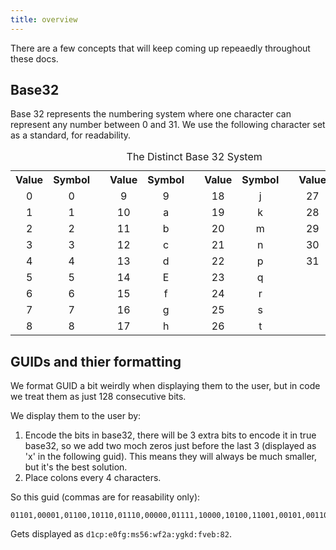 ```yaml
---
title: overview
---
```


<!-- These docs are a more useable form of, and not a substiute for, the [bonfire specification]() -->

There are a few concepts that will keep coming up repeaedly throughout these docs. 

## Base32

Base 32 represents the numbering system where one character can represent any number between 0 and 31. We use the following character set as a standard, for readability. 

<table style="text-align: center;">
<caption align="top">The Distinct Base 32 System</caption>

<tbody>

<tr>
<th>Value</th>
<th>Symbol
</th>
<td rowspan="10">
</td>
<th>Value</th>
<th>Symbol
</th>
<td rowspan="10">
</td>
<th>Value</th>
<th>Symbol
</th>
<td rowspan="10">
</td>
<th>Value</th>
<th>Symbol
</th></tr>
<tr>
<td>0</td>
<td>0</td>
<td>9</td>
<td>9</td>
<td>18</td>
<td>j</td>
<td>27</td>
<td>u
</td></tr>
<tr>
<td>1</td>
<td>1</td>
<td>10</td>
<td>a</td>
<td>19</td>
<td>k</td>
<td>28</td>
<td>v
</td></tr>
<tr>
<td>2</td>
<td>2</td>
<td>11</td>
<td>b</td>
<td>20</td>
<td>m</td>
<td>29</td>
<td>w
</td></tr>
<tr>
<td>3</td>
<td>3</td>
<td>12</td>
<td>c</td>
<td>21</td>
<td>n</td>
<td>30</td>
<td>x
</td></tr>
<tr>
<td>4</td>
<td>4</td>
<td>13</td>
<td>d</td>
<td>22</td>
<td>p</td>
<td>31</td>
<td>y
</td></tr>
<tr>
<td>5</td>
<td>5</td>
<td>14</td>
<td>E</td>
<td>23</td>
<td>q</td>
</td></tr>
<tr>
<td>6</td>
<td>6</td>
<td>15</td>
<td>f</td>
<td>24</td>
<td>r</td>
</tr>
<tr>
<td>7</td>
<td>7</td>
<td>16</td>
<td>g</td>
<td>25</td>
<td>s
</td></tr>
<tr>
<td>8</td>
<td>8</td>
<td>17</td>
<td>h</td>
<td>26</td>
<td>t</td></tr>

</tbody>
</table>

<!-- 
Distinct Base 32 chart (dyslexic, skips o, l, i): 
lead: 
00          01          10          11

00000 (0)   01000 (8)   10000 (g)   11000 (r)
00001 (1)   01001 (9)   10001 (h)   11001 (s)
00010 (2)   01010 (a)   10010 (j)   11010 (t)
00011 (3)   01011 (b)   10011 (k)   11011 (u)
00100 (4)   01100 (c)   10100 (m)   11100 (v)
00101 (5)   01101 (d)   10101 (n)   11101 (w)
00110 (6)   01110 (e)   10110 (p)   11110 (x)
00111 (7)   01111 (f)   10111 (q)   11111 (y) -->

## GUIDs and thier formatting

We format GUID a bit weirdly when displaying them to the user, but in code we treat them as just 128 consecutive bits. 

We display them to the user by: 

1. Encode the bits in base32, there will be 3 extra bits to encode it in true base32, so we add two moch zeros just before the last 3 (displayed as 'x' in the following guid). This means they will always be much smaller, but it's the best solution. 
3. Place colons every 4 characters. 

So this guid (commas are for reasability only): 

```
01101,00001,01100,10110,01110,00000,01111,10000,10100,11001,00101,00110,11101,01111,00010,01010,11111,10000,10011,01101,01111,11100,11000,01011,01000,xx010
```
Gets displayed as 
`d1cp:e0fg:ms56:wf2a:ygkd:fveb:82`.